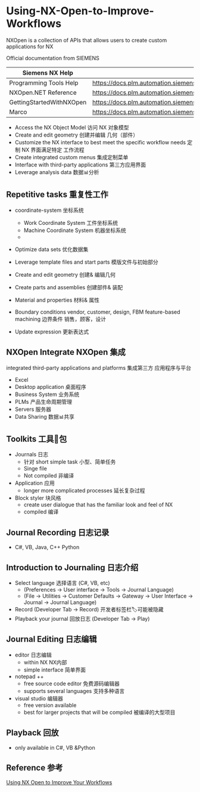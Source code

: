 # Using-NX-Open-to-Improve-Workflows

NXOpen is a collection of APIs that allows users to create custom applications for NX

Official documentation from SIEMENS

|Siemens NX Help|https://docs.plm.automation.siemens.com/tdoc/nx/12/nx_help/#uid:index|
|---------------|---------------------------------------------------------------------|
|Programming Tools Help|https://docs.plm.automation.siemens.com/tdoc/nx/12/nx_api/#uid:index|
|NXOpen.NET Reference|https://docs.plm.automation.siemens.com/data_services/resources/nx/12/nx_api/custom/en_US/nxopen_net/index.html|
|GettingStartedWithNXOpen|https://docs.plm.automation.siemens.com/data_services/resources/nx/12/nx_api/common/en_US/graphics/fileLibrary/nx/nxopen/nxopen_getting_started_v12.pdf|
|Marco|https://docs.plm.automation.siemens.com/tdoc/nx/12.0.2/nx_help/#uid:xid1128416:index_recording_nx_sessions|


- Access the NX Object Model 访问 NX 对象模型
- Create and edit geometry 创建并编辑 几何（部件）
- Customize the NX interface to best meet the specific workflow needs 定制 NX 界面满足特定 工作流程
- Create integrated custom menus 集成定制菜单
- Interface with third-party applications 第三方应用界面
- Leverage analysis data 数据📊分析

## Repetitive tasks 重复性工作
- coordinate-system 坐标系统
   - Work Coordinate System 工件坐标系统
   - Machine Coordinate System 机器坐标系统
   - 

- Optimize data sets 优化数据集
- Leverage template files and start parts 模版文件与初始部分
- Create and edit geometry 创建& 编辑几何
- Create parts and assemblies 创建部件& 装配
- Material and properties 材料& 属性
- Boundary conditions vendor, customer, design, FBM feature-based machining 边界条件 销售，顾客，设计
- Update expression 更新表达式

## NXOpen Integrate NXOpen 集成
integrated third-party applications and platforms 集成第三方 应用程序与平台
- Excel
- Desktop application 桌面程序
- Business System 业务系统
- PLMs 产品生命周期管理
- Servers 服务器
- Data Sharing 数据📊共享

## Toolkits 工具🔧包
- Journals 日志
   - 针对 short simple task 小型、简单任务
   - Singe file
   - Not compiled 非编译
- Application 应用
   - longer more complicated processes 延长复杂过程
- Block styler 块风格
   - create user dialogue that has the familiar look and feel of NX
   - compiled 编译

## Journal Recording 日志记录
- C#, VB, Java, C++ Python

## Introduction to Journaling 日志介绍
- Select language 选择语言 (C#, VB, etc)
   - (Preferences -> User interface -> Tools -> Journal Language)
   - (File -> Utilities -> Customer Defaults -> Gateway -> User Interface -> Journal -> Journal Language) 
- Record (Developer Tab -> Record) 开发者标签栏🏷️可能被隐藏
- Playback your journal 回放日志 (Developer Tab -> Play)

## Journal Editing 日志编辑
- editor 日志编辑
   - within NX NX内部
   - simple interface 简单界面
- notepad ++
   - free source code editor 免费源码编辑器
   - supports several languages 支持多种语言
- visual studio 编辑器
   - free version available 
   - best for larger projects that will be compiled 被编译的大型项目

## Playback 回放
- only available in C#, VB &Python


## Reference 参考
[Using NX Open to Improve Your Workflows](https://www.appliedcax.com/resources/nx-cam-resources)
